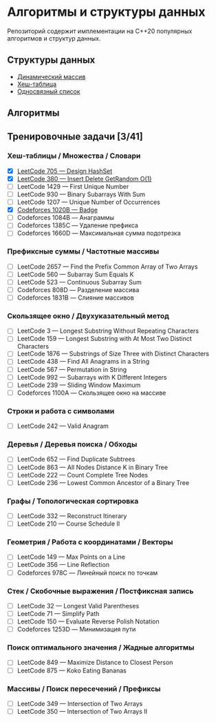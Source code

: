 # Алгоритмы и структуры данных

Репозиторий содержит имплементации на С++20 популярных алгоритмов и структур данных.

## Структуры данных

- [Динамический массив](examples/data_structures/dynamic_array.cpp)
- [Хеш-таблица](examples/data_structures/hash_set.cpp)
- [Односвязный список](examples/data_structures/singly_linked_list.cpp)

## Алгоритмы

## Тренировочные задачи \[3/41\]

### Хеш-таблицы / Множества / Словари
- [x] [LeetCode 705 — Design HashSet](tests/leetcode_705.cpp)
- [x] [LeetCode 380 — Insert Delete GetRandom O(1)](tests/leetcode_380.cpp)
- [ ] LeetCode 1429 — First Unique Number
- [ ] LeetCode 930 — Binary Subarrays With Sum
- [ ] LeetCode 1207 — Unique Number of Occurrences
- [x] [Codeforces 1020B — Badge](tests/codeforges_1020B.cpp)
- [ ] Codeforces 1084B — Анаграммы
- [ ] Codeforces 1385C — Удаление префикса
- [ ] Codeforces 1660D — Максимальная сумма подотрезка

### Префиксные суммы / Частотные массивы
- [ ] LeetCode 2657 — Find the Prefix Common Array of Two Arrays
- [ ] LeetCode 560 — Subarray Sum Equals K
- [ ] LeetCode 523 — Continuous Subarray Sum
- [ ] Codeforces 808D — Разделение массива
- [ ] Codeforces 1831B — Слияние массивов

### Скользящее окно / Двухуказательный метод
- [ ] LeetCode 3 — Longest Substring Without Repeating Characters
- [ ] LeetCode 159 — Longest Substring with At Most Two Distinct Characters
- [ ] LeetCode 1876 — Substrings of Size Three with Distinct Characters
- [ ] LeetCode 438 — Find All Anagrams in a String
- [ ] LeetCode 567 — Permutation in String
- [ ] LeetCode 992 — Subarrays with K Different Integers
- [ ] LeetCode 239 — Sliding Window Maximum
- [ ] Codeforces 1100A — Скользящее окно на массиве

### Строки и работа с символами
- [ ] LeetCode 242 — Valid Anagram

### Деревья / Деревья поиска / Обходы
- [ ] LeetCode 652 — Find Duplicate Subtrees
- [ ] LeetCode 863 — All Nodes Distance K in Binary Tree
- [ ] LeetCode 222 — Count Complete Tree Nodes
- [ ] LeetCode 236 — Lowest Common Ancestor of a Binary Tree

### Графы / Топологическая сортировка
- [ ] LeetCode 332 — Reconstruct Itinerary
- [ ] LeetCode 210 — Course Schedule II

### Геометрия / Работа с координатами / Векторы
- [ ] LeetCode 149 — Max Points on a Line
- [ ] LeetCode 356 — Line Reflection
- [ ] Codeforces 978C — Линейный поиск по точкам

### Стек / Скобочные выражения / Постфиксная запись
- [ ] LeetCode 32 — Longest Valid Parentheses
- [ ] LeetCode 71 — Simplify Path
- [ ] LeetCode 150 — Evaluate Reverse Polish Notation
- [ ] Codeforces 1253D — Минимизация пути

### Поиск оптимального значения / Жадные алгоритмы
- [ ] LeetCode 849 — Maximize Distance to Closest Person
- [ ] LeetCode 875 — Koko Eating Bananas

### Массивы / Поиск пересечений / Префиксы
- [ ] LeetCode 349 — Intersection of Two Arrays
- [ ] LeetCode 350 — Intersection of Two Arrays II
